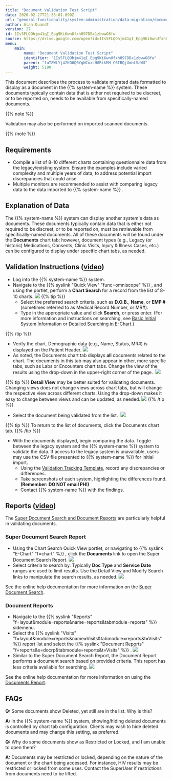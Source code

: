 ```yaml
---
title: "Document Validation Test Script"
date: 2020-02-27T21:33:01.890Z
url: "general-functionality/system-administration/data-migration/document-validation-test-script.html"
author: Alan Quandt
version: 27
id: 1Is5FLQOhjm41qI_Epg9Ki6wnUfxh897DBx1zbwwO8fw
source: https://drive.google.com/open?id=1Is5FLQOhjm41qI_Epg9Ki6wnUfxh897DBx1zbwwO8fw
menu:
    main:
        name: "Document Validation Test Script"
        identifier: "1Is5FLQOhjm41qI_Epg9Ki6wnUfxh897DBx1zbwwO8fw"
        parent: "1uT8WLYj42KO6Q0YgNCoxLH8RikMH_C6IBQjUmhLSaWU"
        weight: 5190
---
```

This document describes the process to validate migrated data formatted to display as a document in the {{% system-name %}} system. These documents typically contain data that is either not required to be discreet, or to be reported on, needs to be available from specifically-named documents.

{{% note %}}

Validation may also be performed on imported scanned documents.

{{% /note %}}


## Requirements

* Compile a list of 8-10 different charts containing questionnaire data from the legacy/existing system. Ensure the examples include varied complexity and multiple years of data, to address potential import discrepancies that could arise.
* Multiple monitors are recommended to assist with comparing legacy data to the data imported to {{% system-name %}} .

## Explanation of Data 

The {{% system-name %}} system can display another system's data as documents. These documents typically contain data that is either not required to be discreet, or to be reported on, must be retrievable from specifically-named documents. All of these documents will be found under the **Documents** chart tab; however, document types (e.g., Legacy (or historic) Medications, Consents, Clinic Visits, Injury & Illness Cases, etc.) can be configured to display under specific chart tabs, as needed.

## Validation Instructions ([video](https://drive.google.com/open?id=1-bEhVXIw7-K_Z06pJshMYYHg3JCGm32l))

* Log into the {{% system-name %}} system.
* Navigate to the {{% syslink "Quick View" "func=omniscope" %}} , and using the portlet, perform a <strong>Chart Search</strong> for a record from the list of 8-10 charts.  ![](../../../external_files/ba2565ae7f28ae2bc3deb4d5c9e480f3.png)  {{% tip %}}
    * Select the preferred search criteria, such as <strong>D.O.B.</strong>, <strong>Name</strong>, or <strong>EMP #</strong> (sometimes referred to as Medical Record Number, or MR#).
    * Type in the appropriate value and click <strong>Search,</strong> or press enter. (For more information and instructions on searching, see [Basic Initial System Information](../../e-chart/basic-initial-system-information.html) or [Detailed Searching in E-Chart](../../e-chart/detailed-searching-in-e-chart.html).)

{{% /tip %}}


* Verify the chart. Demographic data (e.g., Name, Status, MR#) is displayed on the Patient Header.  ![](../../../external_files/fc4a55c6aa34edbba920cbc5479b0638.png)   
* As noted, the Documents chart tab displays <strong>all</strong> documents related to the chart. The documents in this tab may also appear in other, more specific tabs, such as Labs or Encounters chart tabs. Change the view of the results using the drop-down in the upper-right corner of the page.   ![](../../../external_files/f4b9ba5efe2f7f19aa73a8f3f4ec567c.png)    

{{% tip %}} **Detail View** may be better suited for validating documents. Changing views does not change views across chart tabs, but will change the respective view across different charts. Using the drop-down makes it easy to change between views and can be updated, as needed. ![](../../../external_files/fb597423922942277a761012f42f4d54.png) {{% /tip %}}

* Select the document being validated from the list.   ![](../../../external_files/9a22d6661359045362a9713ef23fde9f.png)  

{{% tip %}} To return to the list of documents, click the Documents chart tab. {{% /tip %}}

* With the documents displayed, begin comparing the data. Toggle between the legacy system and the {{% system-name %}} system to validate the data. If access to the legacy system is unavailable, users may use the CSV file presented to {{% system-name %}} for initial import. 
    * Using the [Validation Tracking Template](https://docs.google.com/spreadsheets/d/1FRV_L_J38dhBDi13elXHVJddMuIZy6Sq5P3Viv9IXxE/edit#gid=0), record any discrepancies or differences.
    * Take screenshots of each system, highlighting the differences found. <strong>(Remember: DO NOT email PHI)</strong>
    * Contact {{% system-name %}} with the findings.

## Reports ([video](https://drive.google.com/open?id=1-fpn_MQL5MYKpUbfbrykYBL3WsnWHQt7))

The [Super Document Search and Document Reports](../../reports/documents-report-super-document-type-search.html) are particularly helpful in validating documents. 

### Super Document Search Report

* Using the Chart Search Quick View portlet, or navigating to {{% syslink "E-Chart" "f=chart" %}} , click the <strong>Documents</strong> link to open the Super Document Search Report.  ![](../../../external_files/4bb936b2ad692eb3615b70c08cc58f94.png)   
* Select criteria to search by. Typically <strong>Doc Type</strong> and <strong>Service Date</strong> ranges are used to limit results. Use the Detail View and Modify Search links to manipulate the search results, as needed.  ![](../../../external_files/4fa447267aa0af6aabde1b4a7bccd168.png) 

See the online help documentation for more information on the [Super Document Search](../../reports/documents-report-super-document-type-search.html).

### Document Reports 

* Navigate to the {{% syslink "Reports" "f=layout&module=reports&name=reports&tabmodule=reports" %}} sidemenu.
* Select the {{% syslink "Visits" "f=layout&module=reports&name=Visits&tabmodule=reports&t=Visits" %}} report list and select the {{% syslink "Document Reports" "f=reports&s=docrp&tabmodule=reports&t=Visits" %}} .  ![](../../../external_files/9afebec8e46fc2443ff3da451b2dffae.png) 
* Similar to the Super Document Search Report, the Document Report performs a document search based on provided criteria. This report has less criteria available for searching.  ![](../../../external_files/f84f927dd565d687a39d601d925ba16d.png)

See the online help documentation for more information on using the [Documents Report](../../reports/documents-report-super-document-type-search.html).

## FAQs

**Q:** Some documents show Deleted, yet still are in the list. Why is this?

**A:** In the {{% system-name %}} system, showing/hiding deleted documents is controlled by chart tab configuration. Clients may wish to hide deleted documents and may change this setting, as preferred. 

**Q:** Why do some documents show as Restricted or Locked, and I am unable to open them?

**A:** Documents may be restricted or locked, depending on the nature of the document or the chart being accessed. For instance, HIV results may be restricted or locked from some uses. Contact the SuperUser if restrictions from documents need to be lifted.

